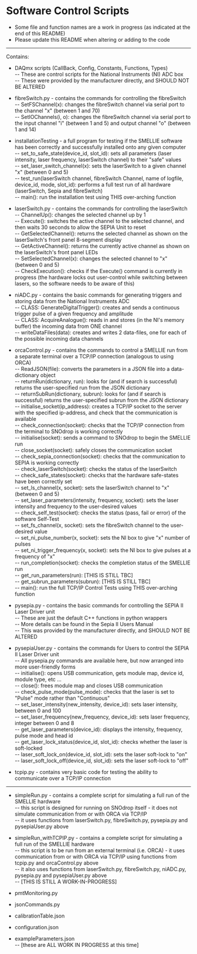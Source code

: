 Software Control Scripts
=======

* Some file and function names are a work in progress (as indicated at the end of this README)  
* Please update this README when altering or adding to the code  

-------------------------


Contains:  

* DAQmx scripts (CallBack, Config, Constants, Functions, Types)  
-- These are control scripts for the National Instruments (NI) ADC box  
-- These were provided by the manufacturer directly, and SHOULD NOT BE ALTERED  

* fibreSwitch.py - contains the commands for controlling the fibreSwitch  
-- SetFSChannel(x): changes the fibreSwitch channel via serial port to the channel "x" (between 1 and 70)  
-- SetIOChannels(i, o): changes the fibreSwitch channel via serial port to the input channel "i" (between 1 and 5) and output channel "o" (between 1 and 14)  

* installationTesting - a full program for testing if the SMELLIE software has been correctly and successfully installed onto any given computer  
-- set_to_safe_state(device_id, slot_id): sets all parameters (laser intensity, laser frequency, laserSwitch channel) to their "safe" values  
-- set_laser_switch_channel(x): sets the laserSwitch to a given channel "x" (between 0 and 5)  
-- test_run(laserSwitch channel, fibreSwitch Channel, name of logfile, device_id, mode, slot_id): performs a full test run of all hardware (laserSwitch, Sepia and fibreSwitch)  
-- main(): run the installation test using THIS over-arching function  

* laserSwitch.py - contains the commands for controlling the laserSwitch  
-- ChannelUp(): changes the selected channel up by 1  
-- Execute(): switches the active channel to the selected channel, and then waits 30 seconds to allow the SEPIA Unit to reset  
-- GetSelectedChannel(): returns the selected channel as shown on the laserSwitch's front panel 8-segment display  
-- GetActiveChannel(): returns the currently active channel as shown on the laserSwitch's front panel LEDs  
-- SetSelectedChannel(x): changes the selected channel to "x" (between 0 and 5)  
-- CheckExecution(): checks if the Execute() command is currently in progress (the hardware locks out user-control while switching between lasers, so the software needs to be aware of this)  

* niADC.py - contains the basic commands for generating triggers and storing data from the National Instruments ADC  
-- CLASS: GenerateDigitalTrigger(): creates and sends a continuous trigger pulse of a given frequency and amplitude  
-- CLASS: AcquireAnalogue(): reads in and stores (in the NI's memory buffer) the incoming data from ONE channel  
-- writeDataFiles(data): creates and writes 2 data-files, one for each of the possible incoming data channels  

* orcaControl.py - contains the commands to control a SMELLIE run from a separate terminal over a TCP/IP connection (analogous to using ORCA)  
-- ReadJSON(file): converts the parameters in a JSON file into a data-dictionary object  
-- returnRun(dictionary, run): looks for (and if search is successful) returns the user-specified run from the JSON dictionary  
-- returnSubRun(dictionary, subrun): looks for (and if search is successful) returns the user-specified subrun from the JSON dictionary  
-- initialise_socket(ip_address): creates a TCP/IP socket to the server with the specified ip-address, and check that the communication is available  
-- check_connection(socket): checks that the TCP/IP connection from the terminal to SNOdrop is working correctly  
-- initialise(socket): sends a command to SNOdrop to begin the SMELLIE run  
-- close_socket(socket): safely closes the communication socket  
-- check_sepia_connection(socket): checks that the communication to SEPIA is working correctly  
-- check_laserSwitch(socket): checks the status of the laserSwitch  
-- check_safe_states(socket): checks that the hardware safe-states have been correctly set  
-- set_ls_channel(x, socket): sets the laserSwitch channel to "x" (between 0 and 5)  
-- set_laser_parameters(intensity, frequency, socket): sets the laser intensity and frequency to the user-desired values  
-- check_self_test(socket): checks the status (pass, fail or error) of the software Self-Test  
-- set_fs_channel(x, socket): sets the fibreSwitch channel to the user-desired value  
-- set_ni_pulse_number(x, socket): sets the NI box to give "x" number of pulses  
-- set_ni_trigger_frequency(x, socket): sets the NI box to give pulses at a frequency of "x"  
-- run_completion(socket): checks the completion status of the SMELLIE run  
-- get_run_parameters(run):	[THIS IS STILL TBC]  
-- get_subrun_parameters(subrun): [THIS IS STILL TBC]  
-- main(): run the full TCP/IP Control Tests using THIS over-arching function  

* pysepia.py  - contains the basic commands for controlling the SEPIA II Laser Driver unit  
-- These are just the default C++ functions in python wrappers  
-- More details can be found in the Sepia II Users Manual  
-- This was provided by the manufacturer directly, and SHOULD NOT BE ALTERED  

* pysepiaUser.py - contains the commands for Users to control the SEPIA II Laser Driver unit  
-- All pysepia.py commands are available here, but now arranged into more user-friendly forms  
-- initialise(): opens USB communication, gets module map, device id, module type, etc ...  
-- close(): frees module map and closes USB communication  
-- check_pulse_mode(pulse_mode): checks that the laser is set to "Pulse" mode rather than "Continuous"  
-- set_laser_intensity(new_intensity, device_id): sets laser intensity, between 0 and 100  
-- set_laser_frequency(new_frequency, device_id): sets laser frequency, integer between 0 and 8  
-- get_laser_parameters(device_id): displays the intensity, frequency, pulse mode and head id  
-- get_laser_lock_status(device_id, slot_id): checks whether the laser is soft-locked  
-- laser_soft_lock_on(device_id, slot_id): sets the laser soft-lock to "on"  
-- laser_soft_lock_off(device_id, slot_id): sets the laser soft-lock to "off"  

* tcpip.py - contains very basic code for testing the ability to communicate over a TCP/IP connection  

-------------------------


* simpleRun.py - contains a complete script for simulating a full run of the SMELLIE hardware  
-- this script is designed for running on SNOdrop itself - it does not simulate communication from or with ORCA via TCP/IP  
-- it uses functions from laserSwitch.py, fibreSwitch.py, pysepia.py and pysepiaUser.py above  

* simpleRun_withTCPIP.py - contains a complete script for simulating a full run of the SMELLIE hardware  
-- this script is to be run from an external terminal (i.e. ORCA) - it uses communication from or with ORCA via TCP/IP using functions from tcpip.py and orcaControl.py above  
-- it also uses functions from laserSwitch.py, fibreSwitch.py, niADC.py, pysepia.py and pysepiaUser.py above  
-- [THIS IS STILL A WORK-IN-PROGRESS]  

* pmtMonitoring.py  
* jsonCommands.py  
* calibrationTable.json  
* configuration.json  
* exampleParameters.json  
-- [these are ALL WORK IN PROGRESS at this time]  
